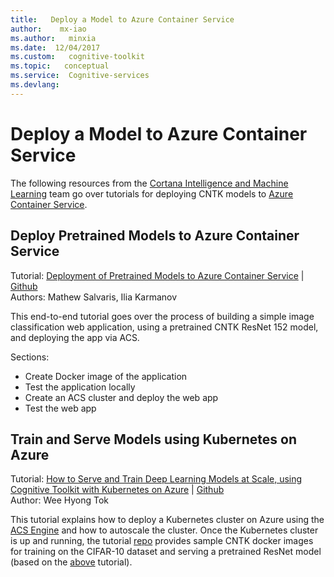 ```yaml
---
title:   Deploy a Model to Azure Container Service
author:    mx-iao
ms.author:   minxia
ms.date:  12/04/2017
ms.custom:   cognitive-toolkit
ms.topic:   conceptual
ms.service:  Cognitive-services
ms.devlang:  
---
```


# Deploy a Model to Azure Container Service
The following resources from the [Cortana Intelligence and Machine Learning](https://blogs.technet.microsoft.com/machinelearning/) team go over tutorials for deploying CNTK models to [Azure Container Service](https://azure.microsoft.com/en-us/services/container-service/).

## Deploy Pretrained Models to Azure Container Service
Tutorial: [Deployment of Pretrained Models to Azure Container Service](https://blogs.technet.microsoft.com/machinelearning/2017/05/25/deployment-of-pre-trained-models-on-azure-container-services/)
| [Github](https://github.com/Azure/ACS-Deployment-Tutorial)  
Authors: Mathew Salvaris, Ilia Karmanov

This end-to-end tutorial goes over the process of building a simple image classification web application, using a pretrained CNTK ResNet 152 model, and deploying the app via ACS.

Sections:
* Create Docker image of the application
* Test the application locally
* Create an ACS cluster and deploy the web app
* Test the web app

## Train and Serve Models using Kubernetes on Azure
Tutorial: [How to Serve and Train Deep Learning Models at Scale, using Cognitive Toolkit with Kubernetes on Azure](https://blogs.technet.microsoft.com/machinelearning/2017/09/06/how-to-use-cognitive-toolkit-cntk-with-kubernetes-on-azure/) | [Github](https://github.com/weehyong/k8scntkSamples)  
Author: Wee Hyong Tok

This tutorial explains how to deploy a Kubernetes cluster on Azure using the [ACS Engine](https://github.com/Azure/acs-engine) and how to autoscale the cluster. Once the Kubernetes cluster is up and running, the tutorial [repo](https://github.com/weehyong/k8scntkSamples) provides sample CNTK docker images for training on the CIFAR-10 dataset and serving a pretrained ResNet model (based on the [above](#deploy-a-model-to-azure-container-service) tutorial).
